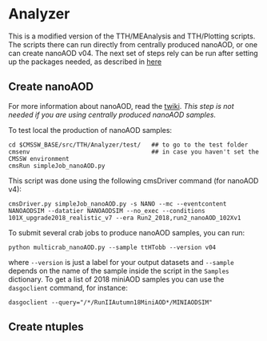 # Analyzer

This is a modified version of the TTH/MEAnalysis and TTH/Plotting scripts. The scripts there can run directly from centrally produced nanoAOD, or one can create nanoAOD v04.
The next set of steps rely can be run after setting up the packages needed, as described in [here](../TTH/README.md)

## Create nanoAOD

For more information about nanoAOD, read the [twiki](https://twiki.cern.ch/twiki/bin/view/CMSPublic/WorkBookNanoAOD). *This step is not needed if you are using centrally produced nanoAOD samples.*

To test local the production of nanoAOD samples:
```
cd $CMSSW_BASE/src/TTH/Analyzer/test/   ## to go to the test folder
cmsenv                                  ## in case you haven't set the CMSSW environment
cmsRun simpleJob_nanoAOD.py
```

This script was done using the following cmsDriver command (for nanoAOD v4):
```
cmsDriver.py simpleJob_nanoAOD.py -s NANO --mc --eventcontent NANOAODSIM --datatier NANOAODSIM --no_exec --conditions 101X_upgrade2018_realistic_v7 --era Run2_2018,run2_nanoAOD_102Xv1
```

To submit several crab jobs to produce nanoAOD samples, you can run:
```
python multicrab_nanoAOD.py --sample ttHTobb --version v04 
```
where `--version` is just a label for your output datasets and `--sample` depends on the name of the sample inside the script in the `Samples` dictionary. To get a list of 2018 miniAOD samples you can use the `dasgoclient` command, for instance:
```
dasgoclient --query="/*/RunIIAutumn18MiniAOD*/MINIAODSIM"
```

## Create ntuples 
